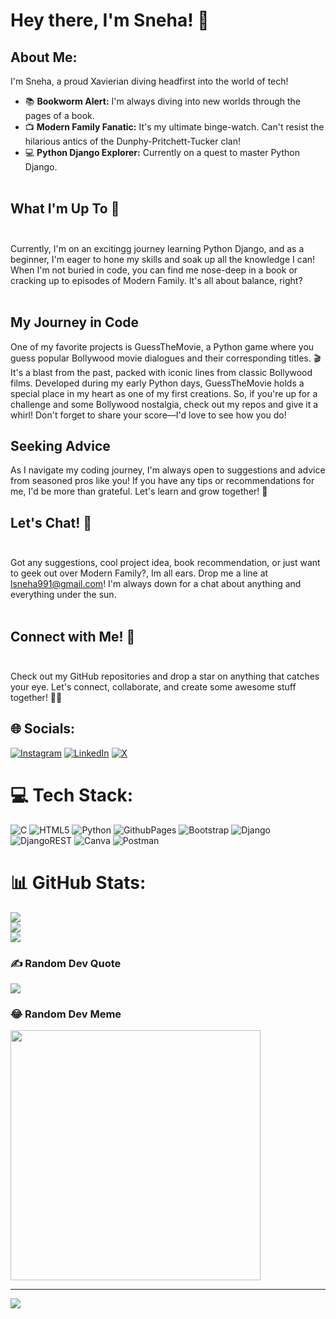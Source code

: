# Hey there, I'm Sneha! 👋
## About Me:
I'm Sneha, a proud Xavierian diving headfirst into the world of tech! 

- 📚 **Bookworm Alert:** I'm always diving into new worlds through the pages of a book.<br>
- 📺 **Modern Family Fanatic:** It's my ultimate binge-watch. Can't resist the hilarious antics of the Dunphy-Pritchett-Tucker clan!<br>
- 💻 **Python Django Explorer:** Currently on a quest to master Python Django.<br><br>

## What I'm Up To 🔭<br><br>
Currently, I'm on an excitingg journey learning Python Django, and as a beginner, I'm eager to hone my skills and soak up all the knowledge I can! When I'm not buried in code, you can find me nose-deep in a book or cracking up to episodes of Modern Family. It's all about balance, right? <br><br>

## My Journey in Code

One of my favorite projects is GuessTheMovie, a Python game where you guess popular Bollywood movie dialogues and their corresponding titles. 🎬 It's a blast from the past, packed with iconic lines from classic Bollywood films. Developed during my early Python days, GuessTheMovie holds a special place in my heart as one of my first creations. So, if you're up for a challenge and some Bollywood nostalgia, check out my repos and give it a whirl! Don't forget to share your score—I'd love to see how you do!

## Seeking Advice

As I navigate my coding journey, I'm always open to suggestions and advice from seasoned pros like you! If you have any tips or recommendations for me, I'd be more than grateful. Let's learn and grow together! 🌱

## Let's Chat! 💬<br><br>
Got any suggestions, cool project idea, book recommendation, or just want to geek out over Modern Family?, Im all ears. Drop me a line at [lsneha991@gmail.com](mailto:lsneha991@gmail.com)! I'm always down for a chat about anything and everything under the sun.<br><br>

## Connect with Me! 🤝<br><br>
Check out my GitHub repositories and drop a star on anything that catches your eye. Let's connect, collaborate, and create some awesome stuff together! 🌟✨<br>


## 🌐 Socials:
[![Instagram](https://img.shields.io/badge/Instagram-%23E4405F.svg?logo=Instagram&logoColor=white)](https://instagram.com/typicaleoxx) [![LinkedIn](https://img.shields.io/badge/LinkedIn-%230077B5.svg?logo=linkedin&logoColor=white)](https://linkedin.com/in/snehalama) [![X](https://img.shields.io/badge/X-black.svg?logo=X&logoColor=white)](https://x.com/typicaleoxx) 

# 💻 Tech Stack:
![C](https://img.shields.io/badge/c-%2300599C.svg?style=for-the-badge&logo=c&logoColor=white) ![HTML5](https://img.shields.io/badge/html5-%23E34F26.svg?style=for-the-badge&logo=html5&logoColor=white) ![Python](https://img.shields.io/badge/python-3670A0?style=for-the-badge&logo=python&logoColor=ffdd54) ![GithubPages](https://img.shields.io/badge/github%20pages-121013?style=for-the-badge&logo=github&logoColor=white) ![Bootstrap](https://img.shields.io/badge/bootstrap-%238511FA.svg?style=for-the-badge&logo=bootstrap&logoColor=white) ![Django](https://img.shields.io/badge/django-%23092E20.svg?style=for-the-badge&logo=django&logoColor=white) ![DjangoREST](https://img.shields.io/badge/DJANGO-REST-ff1709?style=for-the-badge&logo=django&logoColor=white&color=ff1709&labelColor=gray) ![Canva](https://img.shields.io/badge/Canva-%2300C4CC.svg?style=for-the-badge&logo=Canva&logoColor=white) ![Postman](https://img.shields.io/badge/Postman-FF6C37?style=for-the-badge&logo=postman&logoColor=white)

# 📊 GitHub Stats:
![](https://github-readme-stats.vercel.app/api?username=typicaleoxx&theme=tokyonight&hide_border=false&include_all_commits=false&count_private=false)<br/>
![](https://github-readme-streak-stats.herokuapp.com/?user=typicaleoxx&theme=tokyonight&hide_border=false)<br/>
![](https://github-readme-stats.vercel.app/api/top-langs/?username=typicaleoxx&theme=tokyonight&hide_border=false&include_all_commits=false&count_private=false&layout=compact)

### ✍️ Random Dev Quote
![](https://quotes-github-readme.vercel.app/api?type=horizontal&theme=tokyonight)

### 😂 Random Dev Meme
<img src='https://randommeme-five.vercel.app/' style="height: 400px;"/>

---
[![](https://visitcount.itsvg.in/api?id=typicaleoxx&icon=0&color=0)](https://visitcount.itsvg.in)

